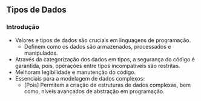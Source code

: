 ## Tipos de Dados

<div class="normal">

### Introdução

- Valores e tipos de dados são cruciais em linguagens de programação.
    - Definem como os dados são armazenados, processados e manipulados.
- Através da categorização dos dados em tipos, a segurança do código é garantida, pois, operações entre tipos incompatíveis são restritas.
- Melhoram legibilidade e manutenção do código.
- Essenciais para a modelagem de dados complexos:
    - [Pois] Permitem a criação de estruturas de dados complexas, bem como, níveis avançados de abstração em programação.


</div>
